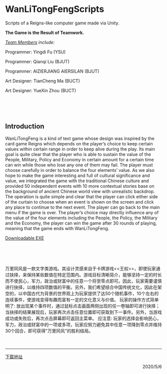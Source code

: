 # WanLiTongFengScripts

Scripts of a Reigns-like computer game made via Unity.


**The Game is the Result of Teamwork.**

*[Team Members](./TeamMembers.jpg) include:*

Programmer: Yingdi Fu (YSU)

Programmer: Qianqi Liu (BJUT)

Programmer: AIZIERJIANG AIERSILAN (BJUT)

Art Designer: TianCheng Ma (BUCT)

Art Designer: YueXin Zhou (BUCT) 

<br>
<br>
<br>


## Introduction

WanLiTongFeng is a kind of text game whose design was inspired by the card game Reigns which depends on the player’s choice to keep certain values within certain range in order to keep alive during the play. Its main goal is quite clear that the player who is able to sustain the value of the People, Military, Policy and Economy in certain amount for a certain time can win while those who lose any one of them may fail. The player must choose carefully in order to balance the four elements’ value. As we also hope to make the game interesting and full of cultural significance and value, we integrated the game with the traditional Chinese culture and provided 50 independent events with 10 more contextual stories base on the background of ancient Chinese world view with unrealistic backdrop. The operation is quite simple and clear that the player can click either side of the curtain to choose when an event is shown on the screen and click any place to continue to the next event. The player can go back to the main menu if the game is over. The player’s choice may directly influence any of the value of the four elements including the People, the Policy, the Military and the Economy, the player can win the game after 30 rounds of playing, meaning that the game ends with WanLiTongFeng.

[Downloadable EXE](https://mcatin.itch.io/wanlitongfeng)

</br></br></br>

万里同风是一款文字类游戏。其设计灵感来自于卡牌游戏<<王权>>，即使玩家通过抉择，来保持某些数值在特定范围内。游戏目标清晰简介，能够坚持一定的时长而不使民心，军力，政治或财富中的任意一个将至零点即可。因此，玩家需要谨慎进行抉择，以维持四项数值的平衡。另外，我们希望结合中国传统文化，因此在架空的，以中国古代为背景的世界观上为玩家提供了达50个随机事件，10个左右的连续事件，使游戏变得有趣而富有一定的文化意义与价值。 玩家的操作方式简单明了: 放出现某个事件时，通过鼠标点击画面两侧出现的任一卷轴即可进行抉择；当抉择的结果展现后，玩家再次点击任意位置即可获取到下一事件。另外，当游戏成功或失败后，再次点击屏幕即可返回主菜单。 应注意: 玩家的选择会影响民心，军力，政治或财富中的一项或多项，玩家应努力避免其中任意一项降到零点并维持30个回合，即可获得"万里同风"的胜利结局。
</br></br></br>

---

[下载地址](https://mcatin.itch.io/wanlitongfeng)

<p align="right">2020/5/6</p>



